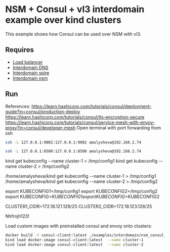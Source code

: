 # NSM + Consul + vl3 interdomain example over kind clusters

This example shows how Consul can be used over NSM with vl3. 


## Requires

- [Load balancer](../loadbalancer)
- [Interdomain DNS](../dns)
- [Interdomain spire](../spire)
- [Interdomain nsm](../nsm)


## Run

References:
https://learn.hashicorp.com/tutorials/consul/deployment-guide?in=consul/production-deploy
https://learn.hashicorp.com/tutorials/consul/tls-encryption-secure
https://learn.hashicorp.com/tutorials/consul/service-mesh-with-envoy-proxy?in=consul/developer-mesh
Open terminal with port forwarding from ssh 
```bash
ssh -L 127.0.0.1:9002:127.0.0.1:9002 amalysheva@192.168.2.74

ssh -L 127.0.0.1:8500:127.0.0.1:8500 amalysheva@192.168.2.74
```
kind get kubeconfig --name cluster-1 > /tmp/config1
kind get kubeconfig --name cluster-2 > /tmp/config2

/home/amalysheva/kind get kubeconfig --name cluster-1 > /tmp/config1
/home/amalysheva/kind get kubeconfig --name cluster-2 > /tmp/config2

export KUBECONFIG1=/tmp/config1
export KUBECONFIG2=/tmp/config2
export KUBECONFIG=$KUBECONFIG1
export KUBECONFIG=$KUBECONFIG2

CLUSTER1_CIDR=172.18.121.128/25
CLUSTER2_CIDR=172.18.123.128/25

Nhfrnjh123!

Load custom images with preinstalled consul and envoy onto clusters:
```bash
docker build -t consul-client:latest ./examples/interdomain/nsm_consul_vl3/dockerfile/
kind load docker-image consul-client:latest  --name cluster-1
kind load docker-image consul-client:latest  --name cluster-2
```
